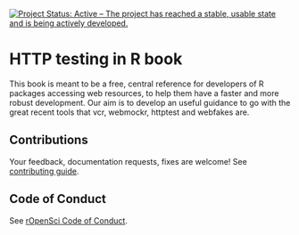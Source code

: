 [![Project Status: Active – The project has reached a stable, usable state and is being actively developed.](https://www.repostatus.org/badges/latest/active.svg)](https://www.repostatus.org/#active)

HTTP testing in R book
======================

This book is meant to be a free, central reference for developers of R packages accessing web resources, to help them have a faster and more robust development. Our aim is to develop an useful guidance to go with the great recent tools that vcr, webmockr, httptest and webfakes are.

## Contributions

Your feedback, documentation requests, fixes are welcome!
See [contributing guide](.github/CONTRIBUTING.md).

## Code of Conduct

See [rOpenSci Code of Conduct](ropensci.org/code-of-conduct).
